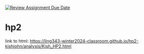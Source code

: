 [![Review Assignment Due Date](https://classroom.github.com/assets/deadline-readme-button-24ddc0f5d75046c5622901739e7c5dd533143b0c8e959d652212380cedb1ea36.svg)](https://classroom.github.com/a/gvlZM5Co)
# hp2

link to html:
https://ling343-winter2024-classroom.github.io/hp2-kishjohn/analysis/Kish_HP2.html
